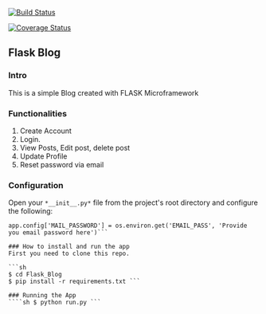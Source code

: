 [![Build Status](https://travis-ci.org/NehemiahLimo/Flask_Blog.svg?branch=testing)](https://travis-ci.org/NehemiahLimo/Flask_Blog)

[![Coverage Status](https://coveralls.io/repos/github/NehemiahLimo/Flask_Blog/badge.svg?branch=testing)](https://coveralls.io/github/NehemiahLimo/Flask_Blog?branch=testing)
## Flask Blog
### Intro
This is a simple Blog created with FLASK Microframework

### Functionalities
1. Create Account
2. Login.
3. View Posts, Edit post, delete post
4. Update Profile
5. Reset password via email

### Configuration
Open your `*__init__.py*` file from the project's root directory and configure the following:
```app.config['MAIL_USERNAME'] = os.environ.get('EMAIL_USER', 'enter your email')
app.config['MAIL_PASSWORD'] = os.environ.get('EMAIL_PASS', 'Provide you email password here')```

### How to install and run the app
First you need to clone this repo.

```sh 
$ cd Flask_Blog
$ pip install -r requirements.txt ```

### Running the App
````sh $ python run.py ```
